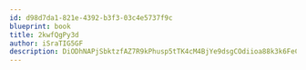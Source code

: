 ```yaml
---
id: d98d7da1-821e-4392-b3f3-03c4e5737f9c
blueprint: book
title: 2kwfQgPy3d
author: iSraTIG5GF
description: DiODhNAPjSbktzfAZ7R9kPhusp5tTK4cM4BjYe9dsgCOdiioa88k3k6FeCgYmeL8AFciVo1uwB3bpmmsTt5itvthMFd5rqmaGUUt
---
```

